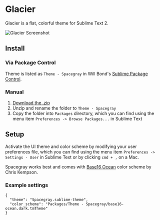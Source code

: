 # Glacier

Glacier is a flat, colorful theme for Sublime Text 2.

![Glacier Screenshot]('screenshot.png')

## Install

### Via Package Control

Theme is listed as `Theme - Spacegray` in Will Bond's [Sublime Package Control](https://sublime.wbond.net).

### Manual

1. [Download the .zip](https://github.com/kkga/spacegray/archive/master.zip)
2. Unzip and rename the folder to `Theme - Spacegray`
3. Copy the folder into `Packages` directory, which you can find using the menu item `Preferences -> Browse Packages...` in Sublime Text

## Setup

Activate the UI theme and color scheme by modifying your user preferences file, which you can find using the menu item `Preferences -> Settings - User` in Sublime Text or by clicking `cmd + ,` on a Mac.

Spacegray works best and comes with [Base16 Ocean](http://chriskempson.github.io/base16/#ocean) color scheme by Chris Kempson.

### Example settings
```
{
  "theme": "Spacegray.sublime-theme",
  "color_scheme": "Packages/Theme - Spacegray/base16-ocean.dark.tmTheme"
}
```
